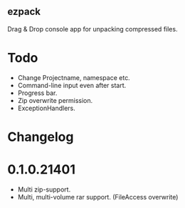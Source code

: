 ## ezpack
Drag &amp; Drop console app for unpacking compressed files.

# Todo

* Change Projectname, namespace etc.
* Command-line input even after start.
* Progress bar.
* Zip overwrite permission.
* ExceptionHandlers.

# Changelog

# 0.1.0.21401
* Multi zip-support.
* Multi, multi-volume rar support. (FileAccess overwrite)
